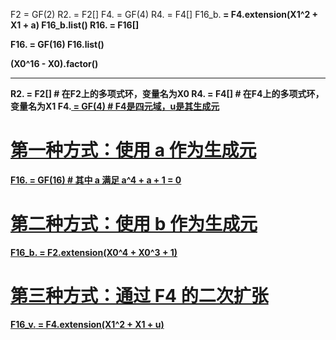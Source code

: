 F2 = GF(2)
R2.<X0> = F2[]
F4.<a> = GF(4)
R4.<X1> = F4[]
F16_b.<b> = F4.extension(X1^2 + X1 + a)
F16_b.list()
R16.<X3> = F16[]

F16.<c> = GF(16)
F16.list()

(X0^16 - X0).factor()

---------------------------

R2.<X0> = F2[]   # 在F2上的多项式环，变量名为X0
R4.<X1> = F4[]   # 在F4上的多项式环，变量名为X1
F4.<u> = GF(4)   # F4是四元域，u是其生成元

# 第一种方式：使用 a 作为生成元
F16.<a> = GF(16)  # 其中 a 满足 a^4 + a + 1 = 0
# 第二种方式：使用 b 作为生成元
F16_b.<b> = F2.extension(X0^4 + X0^3 + 1)
# 第三种方式：通过 F4 的二次扩张
F16_v.<v> = F4.extension(X1^2 + X1 + u)